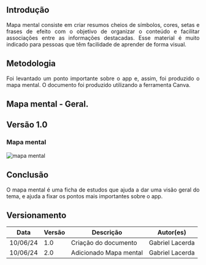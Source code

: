 
 
## Introdução
 
<p align = "justify">
Mapa mental consiste em criar resumos cheios de símbolos, cores, setas e frases de efeito com o objetivo de organizar o conteúdo e facilitar associações entre as informações destacadas. Esse material é muito indicado para pessoas que têm facilidade de aprender de forma visual.
</p>
 
## Metodologia
 
<p align = "justify">
Foi levantado um ponto importante sobre o app e, assim, foi produzido o mapa mental. O documento foi produzido utilizando a ferramenta Canva.
</p>
 
## Mapa mental - Geral.
 
## Versão 1.0
 
### Mapa mental 
 
![mapa mental](https://github.com/Gfmonteiro04/Projeto-back-end/assets/105371270/8d49f14f-ba97-42cc-8220-32ca122c361f)

 
## Conclusão
 
<p align = "justify">
O mapa mental é uma ficha de estudos que ajuda a dar uma visão geral do tema, e ajuda a fixar os pontos mais importantes sobre o app.
</p>
 

## Versionamento
| Data | Versão | Descrição | Autor(es) |
| -- | -- | -- | -- |
| 10/06/24 | 1.0 | Criação do documento |Gabriel Lacerda|
| 10/06/24 | 2.0 | Adicionado Mapa mental  |Gabriel Lacerda|
